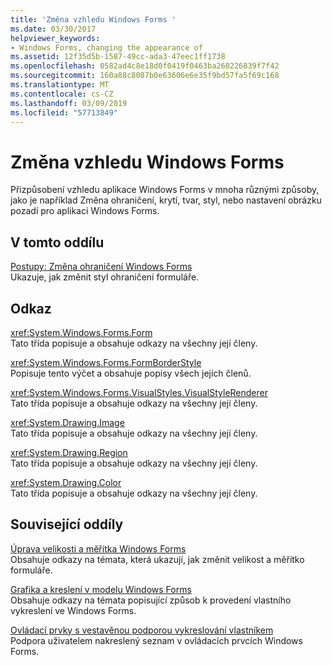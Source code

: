 ```yaml
---
title: 'Změna vzhledu Windows Forms '
ms.date: 03/30/2017
helpviewer_keywords:
- Windows Forms, changing the appearance of
ms.assetid: 12f35d5b-1587-49cc-ada3-47eec1ff1738
ms.openlocfilehash: 0582ad4c8e18d0f0419f0463ba260226839f7f42
ms.sourcegitcommit: 160a88c8087b0e63606e6e35f9bd57fa5f69c168
ms.translationtype: MT
ms.contentlocale: cs-CZ
ms.lasthandoff: 03/09/2019
ms.locfileid: "57713849"
---
```

# <a name="changing-the-appearance-of-windows-forms"></a>Změna vzhledu Windows Forms 
Přizpůsobení vzhledu aplikace Windows Forms v mnoha různými způsoby, jako je například Změna ohraničení, krytí, tvar, styl, nebo nastavení obrázku pozadí pro aplikaci Windows Forms.  
  
## <a name="in-this-section"></a>V tomto oddílu  
 [Postupy: Změna ohraničení Windows Forms](how-to-change-the-borders-of-windows-forms.md)  
 Ukazuje, jak změnit styl ohraničení formuláře.  
  
## <a name="reference"></a>Odkaz  
 <xref:System.Windows.Forms.Form>  
 Tato třída popisuje a obsahuje odkazy na všechny její členy.  
  
 <xref:System.Windows.Forms.FormBorderStyle>  
 Popisuje tento výčet a obsahuje popisy všech jejích členů.  
  
 <xref:System.Windows.Forms.VisualStyles.VisualStyleRenderer>  
 Tato třída popisuje a obsahuje odkazy na všechny její členy.  
  
 <xref:System.Drawing.Image>  
 Tato třída popisuje a obsahuje odkazy na všechny její členy.  
  
 <xref:System.Drawing.Region>  
 Tato třída popisuje a obsahuje odkazy na všechny její členy.  
  
 <xref:System.Drawing.Color>  
 Tato třída popisuje a obsahuje odkazy na všechny její členy.  
  
## <a name="related-sections"></a>Související oddíly  
 [Úprava velikosti a měřítka Windows Forms](adjusting-the-size-and-scale-of-windows-forms.md)  
 Obsahuje odkazy na témata, která ukazují, jak změnit velikost a měřítko formuláře.  
  
 [Grafika a kreslení v modelu Windows Forms](./advanced/graphics-and-drawing-in-windows-forms.md)  
 Obsahuje odkazy na témata popisující způsob k provedení vlastního vykreslení ve Windows Forms.  
  
 [Ovládací prvky s vestavěnou podporou vykreslování vlastníkem](./controls/controls-with-built-in-owner-drawing-support.md)  
 Podpora uživatelem nakreslený seznam v ovládacích prvcích Windows Forms.
